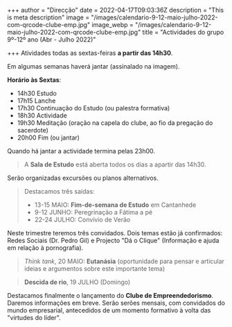 +++
author = "Direcção"
date = 2022-04-17T09:03:36Z
description = "This is meta description"
image = "/images/calendario-9-12-maio-julho-2022-com-qrcode-clube-emp.jpg"
image_webp = "/images/calendario-9-12-maio-julho-2022-com-qrcode-clube-emp.jpg"
title = "Actividades do grupo 9º-12º ano (Abr - Julho 2022)"

+++
Atividades todas as sextas-feiras **a partir das 14h30**.

Em algumas semanas haverá jantar (assinalado na imagem).

**Horário às Sextas**:

* 14h30 Estudo
* 17h15 Lanche
* 17h30 Continuação do Estudo (ou palestra formativa)
* 18h30 Actividade
* 19h30 Meditação (oração na capela do clube, ao fio da pregação do sacerdote)
* 20h00 Fim (ou jantar)

Quando há jantar a actividade termina pelas 23h00.

> A **Sala de Estudo** está aberta todos os dias a apartir das 14h30.

Serão organizadas excursões ou planos alternativos.

> Destacamos três saídas:
>
> * 13-15 MAIO: **Fim-de-semana de Estudo** em Cantanhede
> * 9-12 JUNHO: Peregrinação a Fátima a pé
> * 22-24 JULHO: Convívio de Verão

Neste trimestre teremos três convidados. Dois temas estão já confirmados: Redes Sociais (Dr. Pedro Gil) e Projecto "Dá o Clique" (Informação e ajuda em relação à pornografia).

> _Think tank_, 20 MAIO: **Eutanásia** (oportunidade para pensar e articular ideias e argumentos sobre este importante tema)

> **Descida de rio**, 19 JULHO (Domingo)

Destacamos finalmente o lançamento do **Clube de Empreendedorismo**. Daremos informações em breve. Serão serões mensais, com convidados do mundo empresarial, antecedidos de um momento formativo à volta das "virtudes do líder".